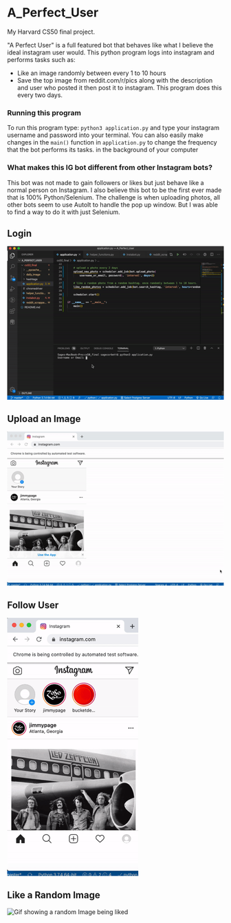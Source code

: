 # A_Perfect_User
My Harvard CS50 final project. 

"A Perfect User" is a full featured bot that behaves like what I believe the ideal instagram user would. This python program logs into instagram and performs tasks such as:
 - Like an image randomly between every 1 to 10 hours
 - Save the top image from reddit.com/r/pics along with the description and user who posted it then post it to instagram. This program does this every two days.

### Running this program
To run this program type: `python3 application.py` and type your instagram username and password into your terminal. You can also easily make changes in the `main()` function in `application.py` to change the frequency that the bot performs its tasks. in the background of your computer

### What makes this IG bot different from other Instagram bots?
This bot was not made to gain followers or likes but just behave like a normal person on Instagram. I also believe this bot to be the first ever made that is 100% Python/Selenium. The challenge is when uploading photos, all other bots seem to use AutoIt to handle the pop up window. But I was able to find a way to do it with just Selenium.

## Login

![Gif showing logging in](./assets/login.gif)

## Upload an Image

<img src="./assets/upload_photo.gif" alt="Gif showing a photo being uploaded">


## Follow User

<img src="./assets/follow_user.gif" alt="Gif showing following a user" height="600">



## Like a Random Image

<img src="./assets/like_photo.gif" alt="Gif showing a random Image being liked" height="600">
